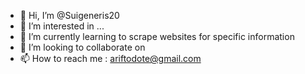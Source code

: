 - 👋 Hi, I’m @Suigeneris20
- 👀 I’m interested in ...
- 🌱 I’m currently learning to scrape websites for specific information
- 💞️ I’m looking to collaborate on 
- 📫 How to reach me : ariftodote@gmail.com

<!---
Suigeneris20/Suigeneris20 is a ✨ special ✨ repository because its `README.md` (this file) appears on your GitHub profile.
You can click the Preview link to take a look at your changes.
--->

